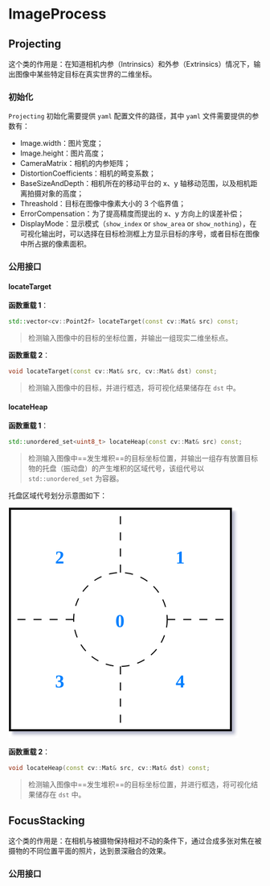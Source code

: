 # ImageProcess

## Projecting

这个类的作用是：在知道相机内参（Intrinsics）和外参（Extrinsics）情况下，输出图像中某些特定目标在真实世界的二维坐标。

### 初始化

`Projecting` 初始化需要提供 `yaml` 配置文件的路径，其中 `yaml` 文件需要提供的参数有：

- Image.width：图片宽度；
- Image.height：图片高度；
- CameraMatrix：相机的内参矩阵；
- DistortionCoefficients：相机的畸变系数；
- BaseSizeAndDepth：相机所在的移动平台的 x、y 轴移动范围，以及相机距离拍摄对象的高度；
- Threashold：目标在图像中像素大小的 3 个临界值；
- ErrorCompensation：为了提高精度而提出的 x、y 方向上的误差补偿；
- DisplayMode：显示模式（`show_index` or `show_area` or `show_nothing`），在可视化输出时，可以选择在目标检测框上方显示目标的序号，或者目标在图像中所占据的像素面积。



### 公用接口

#### locateTarget

**函数重载 1**：

```c++
std::vector<cv::Point2f> locateTarget(const cv::Mat& src) const;
```

> 检测输入图像中的目标的坐标位置，并输出一组现实二维坐标点。

**函数重载 2**：

```c++
void locateTarget(const cv::Mat& src, cv::Mat& dst) const;
```

> 检测输入图像中的目标，并进行框选，将可视化结果储存在 `dst` 中。

#### locateHeap

**函数重载 1**：

```c++
std::unordered_set<uint8_t> locateHeap(const cv::Mat& src) const;
```

> 检测输入图像中==发生堆积==的目标坐标位置，并输出一组存有放置目标物的托盘（振动盘）的产生堆积的区域代号，该组代号以 `std::unordered_set` 为容器。

托盘区域代号划分示意图如下：

![plate_section](README.assets/plate_section.svg)

**函数重载 2**：

```c++
void locateHeap(const cv::Mat& src, cv::Mat& dst) const;
```

> 检测输入图像中==发生堆积==的目标坐标位置，并进行框选，将可视化结果储存在 `dst` 中。





## FocusStacking

这个类的作用是：在相机与被摄物保持相对不动的条件下，通过合成多张对焦在被摄物的不同位置平面的照片，达到景深融合的效果。

### 公用接口

